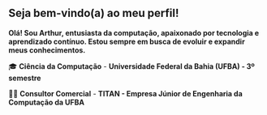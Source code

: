 ## Seja bem-vindo(a) ao meu perfil!
**Olá! Sou Arthur, entusiasta da computação, apaixonado por tecnologia e aprendizado contínuo. Estou sempre em busca de evoluir e expandir meus conhecimentos.**

🎓  **Ciência da Computação** - **Universidade Federal da Bahia (UFBA) - 3º semestre**

💛🖤 **Consultor Comercial** - **TITAN - Empresa Júnior de Engenharia da Computação da UFBA**
